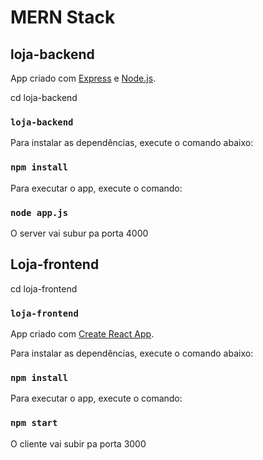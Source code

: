 # MERN Stack

## loja-backend

App criado com [Express](https://expressjs.com) e [Node.js](https://nodejs.org).

cd loja-backend

### `loja-backend`

Para instalar as dependências, execute o comando abaixo:

### `npm install`

Para executar o app, execute o comando:

### `node app.js`

O server vai subur pa porta 4000

## Loja-frontend

cd loja-frontend

### `loja-frontend`

App criado com [Create React App](https://github.com/facebook/create-react-app).

Para instalar as dependências, execute o comando abaixo:

### `npm install`

Para executar o app, execute o comando:

### `npm start`

O cliente vai subir pa porta 3000
